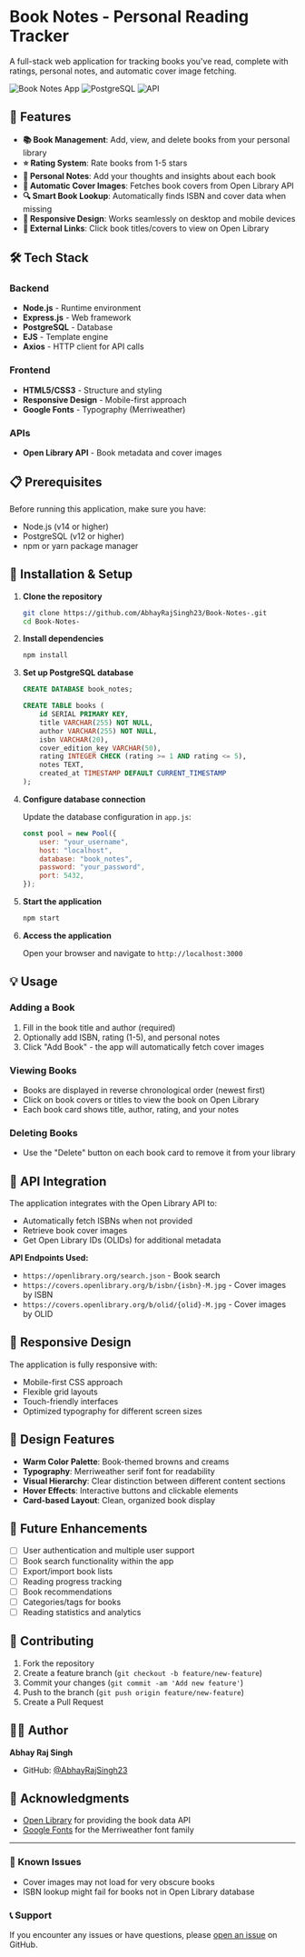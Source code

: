 # Book Notes - Personal Reading Tracker

A full-stack web application for tracking books you've read, complete with ratings, personal notes, and automatic cover image fetching.

![Book Notes App](https://img.shields.io/badge/Node.js-Express-green) ![PostgreSQL](https://img.shields.io/badge/Database-PostgreSQL-blue) ![API](https://img.shields.io/badge/API-Open%20Library-orange)

## 🚀 Features

- **📚 Book Management**: Add, view, and delete books from your personal library
- **⭐ Rating System**: Rate books from 1-5 stars
- **📝 Personal Notes**: Add your thoughts and insights about each book
- **🎨 Automatic Cover Images**: Fetches book covers from Open Library API
- **🔍 Smart Book Lookup**: Automatically finds ISBN and cover data when missing
- **📱 Responsive Design**: Works seamlessly on desktop and mobile devices
- **🔗 External Links**: Click book titles/covers to view on Open Library

## 🛠️ Tech Stack

### Backend
- **Node.js** - Runtime environment
- **Express.js** - Web framework
- **PostgreSQL** - Database
- **EJS** - Template engine
- **Axios** - HTTP client for API calls

### Frontend
- **HTML5/CSS3** - Structure and styling
- **Responsive Design** - Mobile-first approach
- **Google Fonts** - Typography (Merriweather)

### APIs
- **Open Library API** - Book metadata and cover images

## 📋 Prerequisites

Before running this application, make sure you have:

- Node.js (v14 or higher)
- PostgreSQL (v12 or higher)
- npm or yarn package manager

## 🚀 Installation & Setup

1. **Clone the repository**
   ```bash
   git clone https://github.com/AbhayRajSingh23/Book-Notes-.git
   cd Book-Notes-
   ```

2. **Install dependencies**
   ```bash
   npm install
   ```

3. **Set up PostgreSQL database**
   ```sql
   CREATE DATABASE book_notes;
   
   CREATE TABLE books (
       id SERIAL PRIMARY KEY,
       title VARCHAR(255) NOT NULL,
       author VARCHAR(255) NOT NULL,
       isbn VARCHAR(20),
       cover_edition_key VARCHAR(50),
       rating INTEGER CHECK (rating >= 1 AND rating <= 5),
       notes TEXT,
       created_at TIMESTAMP DEFAULT CURRENT_TIMESTAMP
   );
   ```

4. **Configure database connection**
   
   Update the database configuration in `app.js`:
   ```javascript
   const pool = new Pool({
       user: "your_username",
       host: "localhost",
       database: "book_notes",
       password: "your_password",
       port: 5432,
   });
   ```

5. **Start the application**
   ```bash
   npm start
   ```

6. **Access the application**
   
   Open your browser and navigate to `http://localhost:3000`

## 💡 Usage

### Adding a Book
1. Fill in the book title and author (required)
2. Optionally add ISBN, rating (1-5), and personal notes
3. Click "Add Book" - the app will automatically fetch cover images

### Viewing Books
- Books are displayed in reverse chronological order (newest first)
- Click on book covers or titles to view the book on Open Library
- Each book card shows title, author, rating, and your notes

### Deleting Books
- Use the "Delete" button on each book card to remove it from your library

## 🔧 API Integration

The application integrates with the Open Library API to:
- Automatically fetch ISBNs when not provided
- Retrieve book cover images
- Get Open Library IDs (OLIDs) for additional metadata

**API Endpoints Used:**
- `https://openlibrary.org/search.json` - Book search
- `https://covers.openlibrary.org/b/isbn/{isbn}-M.jpg` - Cover images by ISBN
- `https://covers.openlibrary.org/b/olid/{olid}-M.jpg` - Cover images by OLID

## 📱 Responsive Design

The application is fully responsive with:
- Mobile-first CSS approach
- Flexible grid layouts
- Touch-friendly interfaces
- Optimized typography for different screen sizes

## 🎨 Design Features

- **Warm Color Palette**: Book-themed browns and creams
- **Typography**: Merriweather serif font for readability
- **Visual Hierarchy**: Clear distinction between different content sections
- **Hover Effects**: Interactive buttons and clickable elements
- **Card-based Layout**: Clean, organized book display

## 🚀 Future Enhancements

- [ ] User authentication and multiple user support
- [ ] Book search functionality within the app
- [ ] Export/import book lists
- [ ] Reading progress tracking
- [ ] Book recommendations
- [ ] Categories/tags for books
- [ ] Reading statistics and analytics

## 🤝 Contributing

1. Fork the repository
2. Create a feature branch (`git checkout -b feature/new-feature`)
3. Commit your changes (`git commit -am 'Add new feature'`)
4. Push to the branch (`git push origin feature/new-feature`)
5. Create a Pull Request

## 👨‍💻 Author

**Abhay Raj Singh**
- GitHub: [@AbhayRajSingh23](https://github.com/AbhayRajSingh23)

## 🙏 Acknowledgments

- [Open Library](https://openlibrary.org/) for providing the book data API
- [Google Fonts](https://fonts.google.com/) for the Merriweather font family

---

### 🐛 Known Issues

- Cover images may not load for very obscure books
- ISBN lookup might fail for books not in Open Library database

### 📞 Support

If you encounter any issues or have questions, please [open an issue](https://github.com/AbhayRajSingh23/Book-Notes-/issues) on GitHub.
